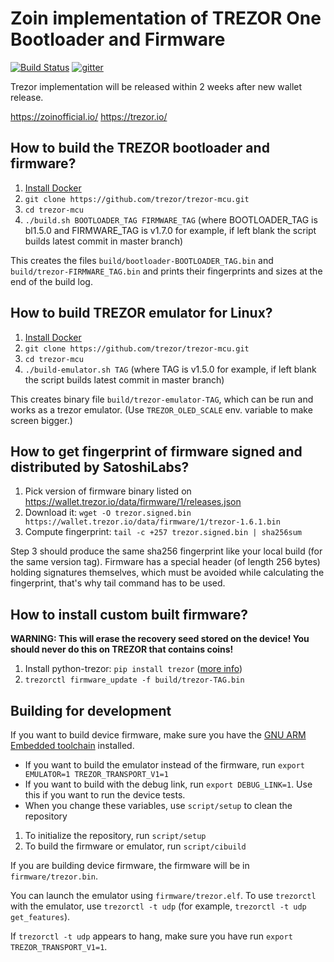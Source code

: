 # Zoin implementation of TREZOR One Bootloader and Firmware

[![Build Status](https://travis-ci.org/zoinofficial/Zoin-trezor-mcu.svg?branch=master)](https://travis-ci.org/trezor/trezor-mcu) [![gitter](https://badges.gitter.im/trezor/community.svg)](https://gitter.im/trezor/community)

Trezor implementation will be released within 2 weeks after new wallet release.


https://zoinofficial.io/
https://trezor.io/

## How to build the TREZOR bootloader and firmware?

1. [Install Docker](https://docs.docker.com/engine/installation/)
2. `git clone https://github.com/trezor/trezor-mcu.git`
3. `cd trezor-mcu`
4. `./build.sh BOOTLOADER_TAG FIRMWARE_TAG` (where BOOTLOADER_TAG is bl1.5.0 and FIRMWARE_TAG is v1.7.0 for example, if left blank the script builds latest commit in master branch)

This creates the files `build/bootloader-BOOTLOADER_TAG.bin` and `build/trezor-FIRMWARE_TAG.bin` and prints their fingerprints and sizes at the end of the build log.

## How to build TREZOR emulator for Linux?

1. [Install Docker](https://docs.docker.com/engine/installation/)
2. `git clone https://github.com/trezor/trezor-mcu.git`
3. `cd trezor-mcu`
4. `./build-emulator.sh TAG` (where TAG is v1.5.0 for example, if left blank the script builds latest commit in master branch)

This creates binary file `build/trezor-emulator-TAG`, which can be run and works as a trezor emulator. (Use `TREZOR_OLED_SCALE` env. variable to make screen bigger.)

## How to get fingerprint of firmware signed and distributed by SatoshiLabs?

1. Pick version of firmware binary listed on https://wallet.trezor.io/data/firmware/1/releases.json
2. Download it: `wget -O trezor.signed.bin https://wallet.trezor.io/data/firmware/1/trezor-1.6.1.bin`
3. Compute fingerprint: `tail -c +257 trezor.signed.bin | sha256sum`

Step 3 should produce the same sha256 fingerprint like your local build (for the same version tag). Firmware has a special header (of length 256 bytes) holding signatures themselves, which must be avoided while calculating the fingerprint, that's why tail command has to be used.

## How to install custom built firmware?

**WARNING: This will erase the recovery seed stored on the device! You should never do this on TREZOR that contains coins!**

1. Install python-trezor: `pip install trezor` ([more info](https://github.com/trezor/python-trezor))
2. `trezorctl firmware_update -f build/trezor-TAG.bin`

## Building for development

If you want to build device firmware, make sure you have the
[GNU ARM Embedded toolchain](https://developer.arm.com/open-source/gnu-toolchain/gnu-rm/downloads) installed.

* If you want to build the emulator instead of the firmware, run `export EMULATOR=1 TREZOR_TRANSPORT_V1=1`
* If you want to build with the debug link, run `export DEBUG_LINK=1`. Use this if you want to run the device tests.
* When you change these variables, use `script/setup` to clean the repository

1. To initialize the repository, run `script/setup`
2. To build the firmware or emulator, run `script/cibuild`

If you are building device firmware, the firmware will be in `firmware/trezor.bin`.

You can launch the emulator using `firmware/trezor.elf`. To use `trezorctl` with the emulator, use
`trezorctl -t udp` (for example, `trezorctl -t udp get_features`).

If `trezorctl -t udp` appears to hang, make sure you have run `export TREZOR_TRANSPORT_V1=1`.
